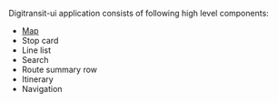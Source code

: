 Digitransit-ui application consists of following high level components:

* [Map](Component-map.md)
* Stop card
* Line list
* Search
* Route summary row
* Itinerary
* Navigation